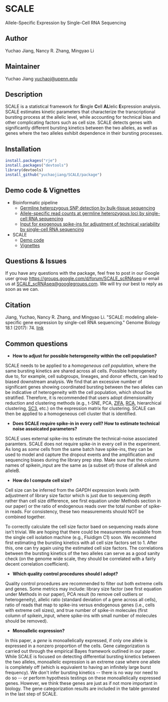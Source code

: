 # SCALE
Allele-Specific Expression by Single-Cell RNA Sequencing


## Author
Yuchao Jiang, Nancy R. Zhang, Mingyao Li


## Maintainer
Yuchao Jiang <yuchaoj@upenn.edu>


## Description
SCALE is a statistical framework for **S**ingle **C**ell **AL**lelic **E**xpression analysis. SCALE estimates kinetic parameters that characterize the transcriptional bursting process at the allelic level, while accounting for technical bias and other complicating factors such as cell size. SCALE detects genes with significantly different bursting kinetics between the two alleles, as well as genes where the two alleles exhibit dependence in their bursting processes.


## Installation
```r
install.packages("rje")
install.packages("devtools")
library(devtools)
install_github("yuchaojiang/SCALE/package")
```


## Demo code & Vignettes
* Bioinformatic pipeline
  * [Germline heterozygous SNP detection by bulk-tissue sequencing](https://github.com/yuchaojiang/SCALE/blob/master/bioinfo/bulk_SNP.sh)
  * [Allele-specific read counts at germline heterozygous loci by single-cell RNA sequencing](https://github.com/yuchaojiang/SCALE/blob/master/bioinfo/scRNAseq_SNP.sh)
  * [Input for exogenous spike-ins for adjustment of technical variability by single-cell RNA sequencing](https://github.com/yuchaojiang/SCALE/blob/master/bioinfo/scRNAseq_spikein.sh)
* SCALE
  * [Demo code](https://github.com/yuchaojiang/SCALE/blob/master/demo/demo.R)
  * [Vignettes](https://github.com/yuchaojiang/SCALE/blob/master/demo/SCALE_vignettes.pdf)


## Questions & Issues
If you have any questions with the package, feel free to post in our Google user group https://groups.google.com/d/forum/SCALE_scRNAseq or email us at SCALE_scRNAseq@googlegroups.com. We will try our best to reply as soon as we can.


## Citation
Jiang, Yuchao, Nancy R. Zhang, and Mingyao Li. "SCALE: modeling allele-specific gene expression by single-cell RNA sequencing." Genome Biology 18.1 (2017): 74. [link](https://genomebiology.biomedcentral.com/articles/10.1186/s13059-017-1200-8)


## Common questions
* **How to adjust for possible heterogeneity within the cell population?**

 SCALE needs to be applied to a *homogeneous cell population*, where the same bursting kinetics are shared across all cells. Possible heterogeneity due to, for example, cell subgroups, lineages, and donor effects, can lead to biased downstream analysis. We find that an excessive number of significant genes showing coordinated bursting between the two alleles can be indicative of heterogeneity with the cell population, which shoud be stratified. Therefore, it is recommended that users adopt dimensionality reduction and clustering methods (e.g., t-SNE, PCA, [ZIFA](https://genomebiology.biomedcentral.com/articles/10.1186/s13059-015-0805-z), [RCA](http://www.nature.com/ng/journal/v49/n5/full/ng.3818.html), hierarchical clustering, [SC3](https://www.nature.com/nmeth/journal/v14/n5/full/nmeth.4236.html), etc.) on the expression matrix for clustering. SCALE can then be applied to a homogeneous cell cluster that is identified.
  
* **Does SCALE require spike-in in every cell? How to estimate technical noise assoicated parameters?**

 SCALE uses external spike-ins to estimate the technical-noise associated paramters. SCALE does not require spike-in in every cell in the experiment. As long as *some* cells from the same batch have spike-ins, they can be used to model and capture the dropout events and the amplification and sequencing biases during the library prep step. Make sure that the column names of spikein_input are the same as (a subset of) those of alleleA and alleleB.


* **How do I compute cell size?**

 Cell size can be inferred from the *GAPDH* expression levels (with adjustment of library size factor which is just due to sequencing depth rather than cell size difference, see first equation under Methods section in our paper) or the ratio of endogenous reads over the total number of spike-in reads. For consistency, these two measurements should NOT be combined together.

 To correctly calculate the cell size factor baed on sequencing reads alone isn’t trivial. We are hoping that there could be measurements available from the single cell isolation machine (e.g., Fluidigm C1) soon. We recommend first estimating the bursting kinetics with all cell size factors set to 1. After this, one can try again using the estimated cell size factors. The correlations between the bursting kinetics of the two alleles can serve as a good sanity check (on the genome wide scale, they should be correlated with a fairly decent correlation coefficient).


* **Which quality control procedures should I adopt?**

 Quality control procedures are recommended to filter out both extreme cells and genes. Some metrics may include: library size factor (see first equation under Methods in our paper), PCA result (to remove cell outliers or heterogeneity), allelic ratio (standard deviation of a gene across all cells), ratio of reads that map to spike-ins versus endogenous genes (i.e., cells with extreme cell sizes), and true number of spike-in molecules (first column of spikein_input, where spike-ins with small number of molecules should be removed).
 

* **Monoallelic expression?**

 In this paper, a *gene* is monoallelically expressed, if only one allele is expressed in a nonzero proportion of the cells. Gene categorization is carried out through the empirical Bayes framework outlined in our paper. While SCALE is focused on detecting differential bursting kinetics between the two alleles, monoallelic expression is an extreme case where one allele is completely off (which is equivalent to having an infinitely large burst frequency). We don't infer bursting kinetics -- there is no way nor need to do so -- or perform hypothesis testings on these monoallelically expressed genes. However, we think these genes are just as if not more important in biology. The gene categorization results are included in the table genrated in the last step of SCALE.
 
 

